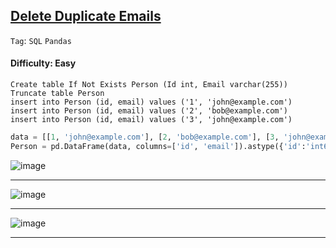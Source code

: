 ## [Delete Duplicate Emails](https://leetcode.com/problems/delete-duplicate-emails/)

```Tag```: ```SQL``` ```Pandas```

#### Difficulty: Easy

```MySQL
Create table If Not Exists Person (Id int, Email varchar(255))
Truncate table Person
insert into Person (id, email) values ('1', 'john@example.com')
insert into Person (id, email) values ('2', 'bob@example.com')
insert into Person (id, email) values ('3', 'john@example.com')
```

```Python
data = [[1, 'john@example.com'], [2, 'bob@example.com'], [3, 'john@example.com']]
Person = pd.DataFrame(data, columns=['id', 'email']).astype({'id':'int64', 'email':'object'})
```

![image](https://github.com/quananhle/Python/assets/35042430/3f72b8c9-8001-47eb-a3c4-08fca3bbbab7)

---

![image](https://github.com/quananhle/Python/assets/35042430/6bed0a33-05ee-4990-bde3-3d400644d7eb)

---

![image](https://github.com/quananhle/Python/assets/35042430/11b55f7e-83b4-4260-97d9-2b4da0e7fdab)

---

```Python

```

```MySQL

```

